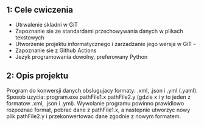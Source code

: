 ﻿## 1: Cele cwiczenia
- Utrwalenie skladni w GiT
- Zapoznanie sie ze standardami przechowywania danych w plikach
tekstowych
- Utworzenie projektu informatycznego i zarzadzanie jego wersja w GiT -
- Zapoznanie sie z Github Actions
- Jezyk programowania dowolny, preferowany Python

## 2: Opis projektu
Program do konwersji danych obslugujacy formaty: .xml, .json i .yml (.yaml). 
Sposob uzycia: program.exe pathFile1.x pathFile2.y (gdzie x i y to jeden z formatow .xml, .json i .yml). 
Wywolanie programu powinno prawidlowo rozpoznac format, pobrac dane z pathFile1.x, a nastepnie utworzyc nowy plik pathFile2.y i przekonwertowac dane zgodnie z nowym formatem.
